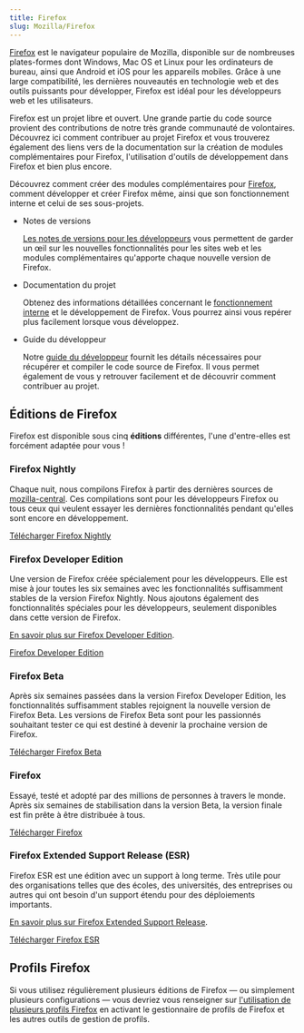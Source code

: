 ```yaml
---
title: Firefox
slug: Mozilla/Firefox
---
```


[Firefox](https://www.mozilla.org/fr/firefox/new/) est le navigateur populaire de Mozilla, disponible sur de nombreuses plates-formes dont Windows, Mac OS et Linux pour les ordinateurs de bureau, ainsi que Android et iOS pour les appareils mobiles. Grâce à une large compatibilité, les dernières nouveautés en technologie web et des outils puissants pour développer, Firefox est idéal pour les développeurs web et les utilisateurs.

Firefox est un projet libre et ouvert. Une grande partie du code source provient des contributions de notre très grande communauté de volontaires. Découvrez ici comment contribuer au projet Firefox et vous trouverez également des liens vers de la documentation sur la création de modules complémentaires pour Firefox, l'utilisation d'outils de développement dans Firefox et bien plus encore.

Découvrez comment créer des modules complémentaires pour [Firefox](https://www.mozilla.org/fr/firefox/new/), comment développer et créer Firefox même, ainsi que son fonctionnement interne et celui de ses sous-projets.

- Notes de versions

  [Les notes de versions pour les développeurs](/fr/docs/Mozilla/Firefox/Releases) vous permettent de garder un œil sur les nouvelles fonctionnalités pour les sites web et les modules complémentaires qu'apporte chaque nouvelle version de Firefox.

- Documentation du projet

  Obtenez des informations détaillées concernant le [fonctionnement interne](/fr/docs/Mozilla) et le développement de Firefox. Vous pourrez ainsi vous repérer plus facilement lorsque vous développez.

- Guide du développeur

  Notre [guide du développeur](/fr/docs/Developer_Guide) fournit les détails nécessaires pour récupérer et compiler le code source de Firefox. Il vous permet également de vous y retrouver facilement et de découvrir comment contribuer au projet.

## Éditions de Firefox

Firefox est disponible sous cinq **éditions** différentes, l'une d'entre-elles est forcément adaptée pour vous&nbsp;!

### Firefox Nightly

Chaque nuit, nous compilons Firefox à partir des dernières sources de [mozilla-central](/fr/docs/mozilla-central). Ces compilations sont pour les développeurs Firefox ou tous ceux qui veulent essayer les dernières fonctionnalités pendant qu'elles sont encore en développement.

[Télécharger Firefox Nightly](https://nightly.mozilla.org/)

### Firefox Developer Edition

Une version de Firefox créée spécialement pour les développeurs. Elle est mise à jour toutes les six semaines avec les fonctionnalités suffisamment stables de la version Firefox Nightly. Nous ajoutons également des fonctionnalités spéciales pour les développeurs, seulement disponibles dans cette version de Firefox.

[En savoir plus sur Firefox Developer Edition](/fr/docs.Firefox/Developer_Edition).

[Firefox Developer Edition](https://www.mozilla.org/fr/firefox/developer/)

### Firefox Beta

Après six semaines passées dans la version Firefox Developer Edition, les fonctionnalités suffisamment stables rejoignent la nouvelle version de Firefox Beta. Les versions de Firefox Beta sont pour les passionnés souhaitant tester ce qui est destiné à devenir la prochaine version de Firefox.

[Télécharger Firefox Beta](https://www.mozilla.org/firefox/channel/#beta)

### Firefox

Essayé, testé et adopté par des millions de personnes à travers le monde. Après six semaines de stabilisation dans la version Beta, la version finale est fin prête à être distribuée à tous.

[Télécharger Firefox](https://www.mozilla.org/firefox/channel/#firefox)

### Firefox Extended Support Release (ESR)

Firefox ESR est une édition avec un support à long terme. Très utile pour des organisations telles que des écoles, des universités, des entreprises ou autres qui ont besoin d'un support étendu pour des déploiements importants.

[En savoir plus sur Firefox Extended Support Release](/fr/docs/Mozilla/Firefox/Firefox_ESR).

[Télécharger Firefox ESR](https://www.mozilla.org/firefox/organizations/all/)

## Profils Firefox

Si vous utilisez régulièrement plusieurs éditions de Firefox — ou simplement plusieurs configurations — vous devriez vous renseigner sur [l'utilisation de plusieurs profils Firefox](/fr/docs/Mozilla/Firefox/Multiple_profiles) en activant le gestionnaire de profils de Firefox et les autres outils de gestion de profils.

